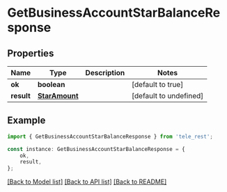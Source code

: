 # GetBusinessAccountStarBalanceResponse


## Properties

Name | Type | Description | Notes
------------ | ------------- | ------------- | -------------
**ok** | **boolean** |  | [default to true]
**result** | [**StarAmount**](StarAmount.md) |  | [default to undefined]

## Example

```typescript
import { GetBusinessAccountStarBalanceResponse } from 'tele_rest';

const instance: GetBusinessAccountStarBalanceResponse = {
    ok,
    result,
};
```

[[Back to Model list]](../README.md#documentation-for-models) [[Back to API list]](../README.md#documentation-for-api-endpoints) [[Back to README]](../README.md)
